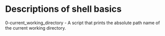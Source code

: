 # Descriptions of shell basics

0-current_working_directory - A script that prints the absolute path name of the current working directory.